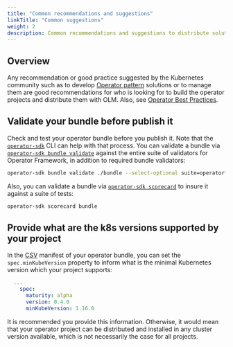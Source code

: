```yaml
---
title: "Common recommendations and suggestions"
linkTitle: "Common suggestions"
weight: 2
description: Common recommendations and suggestions to distribute solutions with Operator OLM
---
```


## Overview

Any recommendation or good practice suggested by the Kubernetes community such as to develop [Operator pattern][operator-pattern] solutions or to manage them are good recommendations for who is looking for to build the operator projects and distribute them with OLM. Also, see [Operator Best Practices][operator-best-practices].

## Validate your bundle before publish it

Check and test your operator bundle before you publish it. Note that the [`operator-sdk`][operator-sdk] CLI can help with that process. You can validate a bundle via [`operator-sdk bundle validate`][sdk-cli-bundle-validate] against the entire suite of validators for Operator Framework, in addition to required bundle validators:

```sh
operator-sdk bundle validate ./bundle --select-optional suite=operatorframework
```

Also, you can validate a bundle via [`operator-sdk scorecard`][sdk-cli-scorecard-bundle] to insure it against a suite of tests:

```sh
operator-sdk scorecard bundle
```

## Provide what are the k8s versions supported by your project

In the [CSV](/docs/concepts/crds/clusterserviceversion) manifest of your operator bundle, you can set the `spec.minKubeVersion` property to inform what is the minimal Kubernetes version which your project supports: 

```yaml
  ...
    spec:
      maturity: alpha
      version: 0.4.0
      minKubeVersion: 1.16.0
```

It is recommended you provide this information. Otherwise, it would mean that your operator project can be distributed and installed in any cluster version available, which is not necessarily the case for all projects.

[operator-best-practices]: https://operator-framework.github.io/community-operators/best-practices/
[operator-pattern]: https://kubernetes.io/docs/concepts/extend-kubernetes/operator/
[operator-sdk]: https://github.com/operator-framework/operator-sdk
[sdk-cli-bundle-validate]: https://sdk.operatorframework.io/docs/cli/operator-sdk_bundle_validate/ 
[sdk-cli-scorecard-bundle]: https://sdk.operatorframework.io/docs/cli/operator-sdk_scorecard/
